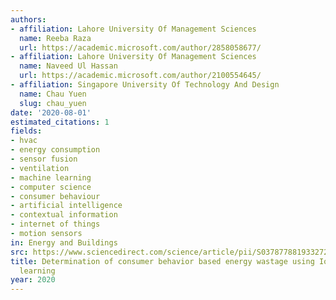 ```yaml
---
authors:
- affiliation: Lahore University Of Management Sciences
  name: Reeba Raza
  url: https://academic.microsoft.com/author/2858058677/
- affiliation: Lahore University Of Management Sciences
  name: Naveed Ul Hassan
  url: https://academic.microsoft.com/author/2100554645/
- affiliation: Singapore University Of Technology And Design
  name: Chau Yuen
  slug: chau_yuen
date: '2020-08-01'
estimated_citations: 1
fields:
- hvac
- energy consumption
- sensor fusion
- ventilation
- machine learning
- computer science
- consumer behaviour
- artificial intelligence
- contextual information
- internet of things
- motion sensors
in: Energy and Buildings
src: https://www.sciencedirect.com/science/article/pii/S0378778819332724
title: Determination of consumer behavior based energy wastage using IoT and machine
  learning
year: 2020
---
```

